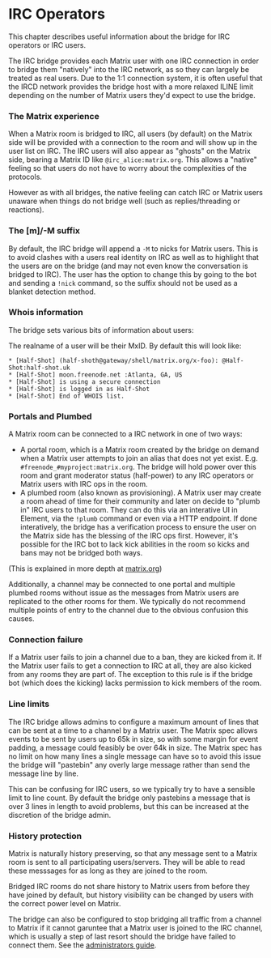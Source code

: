 # IRC Operators

This chapter describes useful information about the bridge for IRC operators or IRC users.

The IRC bridge provides each Matrix user with one IRC connection in order to bridge them "natively"
into the IRC network, as so they can largely be treated as real users. Due to the 1:1 connection system,
it is often useful that the IRCD network provides the bridge host with a more relaxed ILINE limit depending
on the number of Matrix users they'd expect to use the bridge.

### The Matrix experience

When a Matrix room is bridged to IRC, all users (by default) on the Matrix side will be provided with a connection
to the room and will show up in the user list on IRC. The IRC users will also appear as "ghosts" on the Matrix side,
bearing a Matrix ID like `@irc_alice:matrix.org`. This allows a "native" feeling so that users do not have to worry
about the complexities of the protocols. 

However as with all bridges, the native feeling can catch IRC or Matrix users unaware when things do not bridge well
(such as replies/threading or reactions).

### The [m]/-M suffix

By default, the IRC bridge will append a `-M` to nicks for Matrix users. This is to avoid clashes with a users
real identity on IRC as well as to highlight that the users are on the bridge (and may not even know the conversation is bridged to IRC).
The user has the option to change this by going to the bot and sending a `!nick` command, so the suffix should not
be used as a blanket detection method.

### Whois information

The bridge sets various bits of information about users:

The realname of a user will be their MxID. By default this will look like:

```
* [Half-Shot] (half-shoth@gateway/shell/matrix.org/x-foo): @Half-Shot:half-shot.uk
* [Half-Shot] moon.freenode.net :Atlanta, GA, US
* [Half-Shot] is using a secure connection
* [Half-Shot] is logged in as Half-Shot
* [Half-Shot] End of WHOIS list.
```

### Portals and Plumbed

A Matrix room can be connected to a IRC network in one of two ways:

- A portal room, which is a Matrix room created by the bridge on demand when a Matrix user attempts
  to join an alias that does not yet exist. E.g. `#freenode_#myproject:matrix.org`. The bridge will
  hold power over this room and grant moderator status (half-power) to any IRC operators or Matrix users
  with IRC ops in the room.
- A plumbed room (also known as provisioning). A Matrix user may create a room ahead of time for their
  community and later on decide to "plumb in" IRC users to that room. They can do this via an interative
  UI in Element, via the `!plumb` command or even via a HTTP endpoint. If done interatively, the bridge
  has a verification process to ensure the user on the Matrix side has the blessing of the IRC ops first.
  However, it's possible for the IRC bot to lack kick abilities in the room so kicks and bans may not be
  bridged both ways.

(This is explained in more depth at [matrix.org](https://matrix.org/docs/guides/types-of-bridging#types-of-rooms))

Additionally, a channel may be connected to one portal and multiple plumbed rooms without issue as the 
messages from Matrix users are replicated to the other rooms for them. We typically do not recommend
multiple points of entry to the channel due to the obvious confusion this causes.

### Connection failure

If a Matrix user fails to join a channel due to a ban, they are kicked from it. If the Matrix user
fails to get a connection to IRC at all, they are also kicked from any rooms they are part of. The exception
to this rule is if the bridge bot (which does the kicking) lacks permission to kick members of the room.

### Line limits

The IRC bridge allows admins to configure a maximum amount of lines that can be sent at a time to a channel
by a Matrix user. The Matrix spec allows events to be sent by users up to 65k in size, so with some margin for
event padding, a message could feasibly be over 64k in size. The Matrix spec has no limit on how many lines
a single message can have so to avoid this issue the bridge will "pastebin" any overly large message rather
than send the message line by line.

This can be confusing for IRC users, so we typically try to have a sensible limit to line count. By default
the bridge only pastebins a message that is over 3 lines in length to avoid problems, but this can be increased
at the discretion of the bridge admin.


### History protection

Matrix is naturally history preserving, so that any message sent to a Matrix room is sent to all
participating users/servers. They will be able to read these messsages for as long as they
are joined to the room.

Bridged IRC rooms do not share history to Matrix users from before they have joined by default,
but history visibility can be changed by users with the correct power level on Matrix.

The bridge can also be configured to stop bridging all traffic from a channel to Matrix if it
cannot garuntee that a Matrix user is joined to the IRC channel, which is usually a step of last
resort should the bridge have failed to connect them. See the [administrators guide](administrators_guide.md#enforcing-matrix-users-to-be-connected-to-irc).